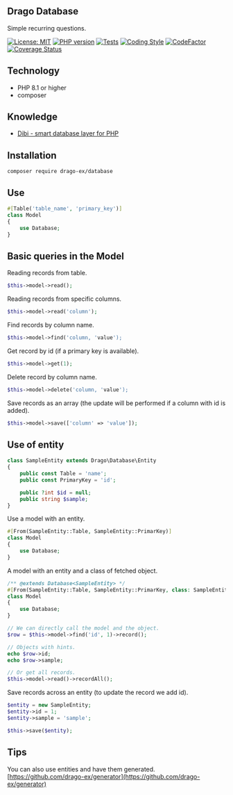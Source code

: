 ## Drago Database
Simple recurring questions.

[![License: MIT](https://img.shields.io/badge/License-MIT-yellow.svg)](https://raw.githubusercontent.com/drago-ex/database/master/license.md)
[![PHP version](https://badge.fury.io/ph/drago-ex%2Fdatabase.svg)](https://badge.fury.io/ph/drago-ex%2Fdatabase)
[![Tests](https://github.com/drago-ex/database/actions/workflows/tests.yml/badge.svg)](https://github.com/drago-ex/database/actions/workflows/tests.yml)
[![Coding Style](https://github.com/drago-ex/database/actions/workflows/coding-style.yml/badge.svg)](https://github.com/drago-ex/database/actions/workflows/coding-style.yml)
[![CodeFactor](https://www.codefactor.io/repository/github/drago-ex/database/badge)](https://www.codefactor.io/repository/github/drago-ex/database)
[![Coverage Status](https://coveralls.io/repos/github/drago-ex/database/badge.svg?branch=master)](https://coveralls.io/github/drago-ex/database?branch=master)

## Technology
- PHP 8.1 or higher
- composer

## Knowledge
- [Dibi - smart database layer for PHP](https://github.com/dg/dibi)

## Installation
```
composer require drago-ex/database
```

## Use
```php
#[Table('table_name', 'primary_key')]
class Model
{
    use Database;
}
```

## Basic queries in the Model

Reading records from table.
```php
$this->model->read();
```

Reading records from specific columns.
```php
$this->model->read('column');
```

Find records by column name.
```php
$this->model->find('column, 'value');
```

Get record by id (if a primary key is available).
```php
$this->model->get(1);
```

Delete record by column name.
```php
$this->model->delete('column, 'value');
```

Save records as an array (the update will be performed if a column with id is added).
```php
$this->model->save(['column' => 'value']);
```

## Use of entity
```php
class SampleEntity extends Drago\Database\Entity
{
	public const Table = 'name';
	public const PrimaryKey = 'id';

	public ?int $id = null;
	public string $sample;
}
```

Use a model with an entity.
```php
#[From(SampleEntity::Table, SampleEntity::PrimarKey)]
class Model
{
    use Database;
}
```

A model with an entity and a class of fetched object.
```php
/** @extends Database<SampleEntity> */
#[From(SampleEntity::Table, SampleEntity::PrimarKey, class: SampleEntity::class)]
class Model
{
    use Database;
}

// We can directly call the model and the object.
$row = $this->model->find('id', 1)->record();

// Objects with hints.
echo $row->id;
echo $row->sample;

// Or get all records.
$this->model->read()->recordAll();
```

Save records across an entity (to update the record we add id).
```php
$entity = new SampleEntity;
$entity->id = 1;
$entity->sample = 'sample';

$this->save($entity);
```

## Tips
You can also use entities and have them generated. [https://github.com/drago-ex/generator](https://github.com/drago-ex/generator)
